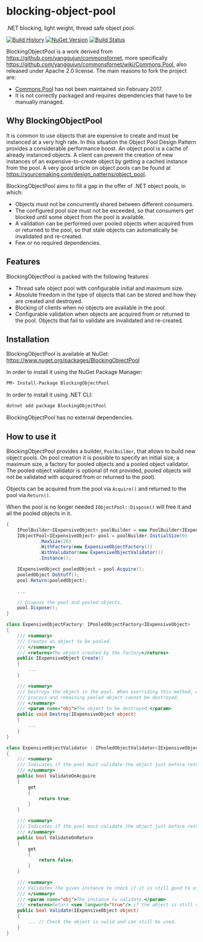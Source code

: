 # blocking-object-pool

.NET blocking, light weight, thread safe object pool.

[![Build History](https://buildstats.info/travisci/chart/mediatechsolutions/blocking-object-pool?branch=master)](https://travis-ci.org/mediatechsolutions/blocking-object-pool)
[![NuGet Version](https://buildstats.info/nuget/BlockingObjectPool?includePreReleases=true)](https://www.nuget.org/packages/BlockingObjectPool)
[![Build Status](https://travis-ci.org/mediatechsolutions/blocking-object-pool.svg?branch=master)](https://travis-ci.org/mediatechsolutions/blocking-object-pool)

BlockingObjectPool is a work derived from https://github.com/yanggujun/commonsfornet, more specifically https://github.com/yanggujun/commonsfornet/wiki/Commons.Pool, also released under Apache 2.0 license. The main reasons to fork the project are:

* [Commons.Pool](https://github.com/yanggujun/commonsfornet/wiki/Commons.Pool) has not been maintained sin February 2017.
* It is not correctly packaged and requires dependencies that have to be manually managed.

## Why BlockingObjectPool

It is common to use objects that are expensive to create and must be instanced at a very high rate. In this situation the Object Pool Design Pattern provides a considerable performance boost. An object pool is a cache of already instanced objects. A client can prevent the creation of new instances of an expensive-to-create object by getting a cached instance from the pool. A very good article on object pools can be found at https://sourcemaking.com/design_patterns/object_pool.

BlockingObjectPool aims to fill a gap in the offer of .NET object pools, in which:

* Objects must not be concurrently shared between different consumers.
* The configured pool size must not be exceeded, so that consumers get blocked until some object from the pool is available.
* A validation can be performed over pooled objects when acquired from or returned to the pool, so that stale objects can automatically be invalidated and re-created.
* Few or no required dependencies.

## Features

BlockingObjectPool is packed with the following features:

* Thread safe object pool with configurable initial and maximum size.
* Absolute freedom in the type of objects that can be stored and how they are created and destroyed.
* Blocking of clients when no objects are available in the pool.
* Configurable validation when objects are acquired from or returned to the pool. Objects that fail to validate are invalidated and re-created.

## Installation

BlockingObjectPool is available at NuGet: https://www.nuget.org/packages/BlockingObjectPool

In order to install it using the NuGet Package Manager:
```bash
PM> Install-Package BlockingObjectPool
```

In order to install it using .NET CLI:
```bash
dotnet add package BlockingObjectPool
```

BlockingObjectPool has no external dependencies.

## How to use it

BlockingObjectPool provides a builder, `PoolBuilder`, that allows to build new object pools. On pool creation it is possible to specify an initial size, a maximum size, a factory for pooled objects and a pooled object validator. The pooled object validator is optional (if not provided, pooled objects will not be validated with acquired from or returned to the pool).

Objects can be acquired from the pool via `Acquire()` and returned to the pool via `Return()`.

When the pool is no longer needed `IObjectPool::Dispose()` will free it and all the pooled objects in it.

```csharp
{
    IPoolBuilder<IExpensiveObject> poolBuilder = new PoolBuilder<IExpensiveObject>();
    IObjectPool<IExpensiveObject> pool = poolBuilder.InitialSize(0)
            .MaxSize(20)
            .WithFactory(new ExpensiveObjectFactory())
            .WithValidator(new ExpensiveObjectValidator())
            .Instance();

    IExpensiveObject pooledObject = pool.Acquire();
    pooledObject.DoStuff();
    pool.Return(pooledObject);

    ...

    // Dispose the pool and pooled objects.
    pool.Dispose();
}

class ExpensiveObjectFactory: IPooledObjectFactory<IExpensiveObject>
{
    /// <summary>
    /// Creates an object to be pooled.
    /// </summary>
    /// <returns>The object created by the factory</returns>
    public IExpensiveObject Create()
    {
        ...
    }

    /// <summary>
    /// Destroys the object in the pool. When overriding this method, exceptions shall be caught, as it will break the 
    /// process and remaining pooled object cannot be destroyed.
    /// </summary>
    /// <param name="obj">The object to be destroyed.</param>
    public void Destroy(IExpensiveObject object)
    {
        ...
    }
}

class ExpensiveObjectValidator : IPooledObjectValidator<IExpensiveObject>
{
    /// <summary>
    /// Indicates if the pool must validate the object just before returning it to the client. If the validation fails the object must be discarded.
    /// </summary>
    public bool ValidateOnAcquire
    {
        get
        {
            return true;
        }
    }

    /// <summary>
    /// Indicates if the pool must validate the object just before returning it to the pool. If the validation fails the object must be discarded.
    /// </summary>
    public bool ValidateOnReturn
    {
        get
        {
            return false;
        }
    }

    /// <summary>
    /// Validates the given instance to check if it is still good to use. This method should never throw exceptions because of regular validation logic.
    /// </summary>
    /// <param name="obj">The instance to validate.</param>
    /// <returns>Return <see langword="true"/> if the object is still valid, <see langword="false"/> otherwise.</returns>
    public bool Validate(IExpensiveObject object)
    {
        ... // Check the object is valid and can still be used.
    }
}
```
